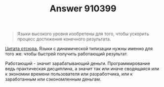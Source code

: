 ﻿---
title: "Answer 910399"
se.owner.user_id: 201364
se.owner.display_name: "sanmai"
se.owner.link: "https://ru.stackoverflow.com/users/201364/sanmai"
se.answer_id: 910399
se.question_id: 901548
se.post_type: answer
se.score: 1
se.is_accepted: False
---
<blockquote>
  <p>Языки высокого уровня изобретены для того, чтобы ускорить процесс достижения конечного результата.</p>
</blockquote>

<p><a href="https://habr.com/post/430706/" rel="nofollow noreferrer">Цитата отсюда.</a> Языки с динамической типизации нужны именно для того же: чтобы быстрей получить работающий результат. </p>

<p>Работающий - значит зарабатывающий деньги. Программирование ведь практическая дисциплина, а значит так или иначе сводящаяся или к экономии времени пользователя или разработчика, или к заработанным или сэкономленным деньгам.</p>
